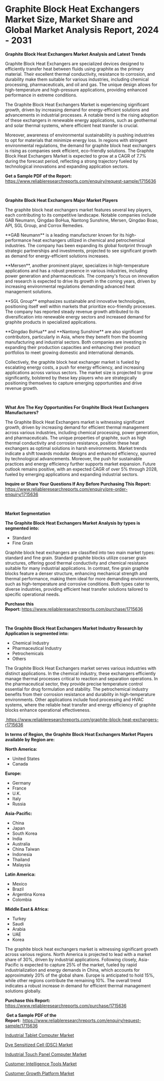 <p><h1>Graphite Block Heat Exchangers Market Size, Market Share and Global Market Analysis Report, 2024 - 2031</h1></p><p><strong>Graphite Block Heat Exchangers Market Analysis and Latest Trends</strong></p>
<p><p>Graphite Block Heat Exchangers are specialized devices designed to efficiently transfer heat between fluids using graphite as the primary material. Their excellent thermal conductivity, resistance to corrosion, and durability make them suitable for various industries, including chemical processing, pharmaceuticals, and oil and gas. The unique design allows for high-temperature and high-pressure applications, providing enhanced performance in extreme conditions.</p><p>The Graphite Block Heat Exchangers Market is experiencing significant growth, driven by increasing demand for energy-efficient solutions and advancements in industrial processes. A notable trend is the rising adoption of these exchangers in renewable energy applications, such as geothermal and solar thermal systems, where efficient heat transfer is crucial.</p><p>Moreover, awareness of environmental sustainability is pushing industries to opt for materials that minimize energy loss. In regions with stringent environmental regulations, the demand for graphite block heat exchangers is rising as companies seek efficient, eco-friendly solutions. The Graphite Block Heat Exchangers Market is expected to grow at a CAGR of 7.7% during the forecast period, reflecting a strong trajectory fueled by technological innovations and expanding application sectors.</p></p>
<p><strong>Get a Sample PDF of the Report:&nbsp;</strong> <a href="https://www.reliableresearchreports.com/enquiry/request-sample/1715636?utm_campaign=121&utm_medium=2&utm_source=Github&utm_content=ia&utm_term=23102024&utm_id=graphite-block-heat-exchangers">https://www.reliableresearchreports.com/enquiry/request-sample/1715636</a></p>
<p>&nbsp;</p>
<p><strong>Graphite Block Heat Exchangers Major Market Players</strong></p>
<p><p>The graphite block heat exchangers market features several key players, each contributing to its competitive landscape. Notable companies include GAB Neumann, Qingdao BoHua, Nantong Sunshine, Mersen, Qingdao Boao, API, SGL Group, and Corrox Remedies.</p><p>**GAB Neumann** is a leading manufacturer known for its high-performance heat exchangers utilized in chemical and petrochemical industries. The company has been expanding its global footprint through strategic partnerships and investments, projected to see significant growth as demand for energy-efficient solutions increases.</p><p>**Mersen**, another prominent player, specializes in high-temperature applications and has a robust presence in various industries, including power generation and pharmaceuticals. The company's focus on innovation and research is expected to drive its growth in the coming years, driven by increasing environmental regulations demanding advanced heat management solutions.</p><p>**SGL Group** emphasizes sustainable and innovative technologies, positioning itself well within markets that prioritize eco-friendly processes. The company has reported steady revenue growth attributed to its diversification into renewable energy sectors and increased demand for graphite products in specialized applications.</p><p>**Qingdao BoHua** and **Nantong Sunshine** are also significant contributors, particularly in Asia, where they benefit from the booming manufacturing and industrial sectors. Both companies are investing in expanding their production capacities and enhancing their product portfolios to meet growing domestic and international demands.</p><p>Collectively, the graphite block heat exchanger market is fueled by escalating energy costs, a push for energy efficiency, and increasing applications across various sectors. The market size is projected to grow significantly, bolstered by these key players who are strategically positioning themselves to capture emerging opportunities and drive revenue growth.</p></p>
<p>&nbsp;</p>
<p><strong>What Are The Key Opportunities For Graphite Block Heat Exchangers Manufacturers?</strong></p>
<p><p>The Graphite Block Heat Exchangers market is witnessing significant growth, driven by increasing demand for efficient thermal management across various industries, including chemical processing, power generation, and pharmaceuticals. The unique properties of graphite, such as high thermal conductivity and corrosion resistance, position these heat exchangers as optimal solutions in harsh environments. Market trends indicate a shift towards modular designs and enhanced efficiency, spurred by technological advancements. Moreover, the push for sustainable practices and energy efficiency further supports market expansion. Future outlook remains positive, with an expected CAGR of over 5% through 2028, fueled by emerging applications and expanding industrial sectors.</p></p>
<p><strong>Inquire or Share Your Questions If Any Before Purchasing This Report:</strong> <a href="https://www.reliableresearchreports.com/enquiry/pre-order-enquiry/1715636?utm_campaign=121&utm_medium=2&utm_source=Github&utm_content=ia&utm_term=23102024&utm_id=graphite-block-heat-exchangers">https://www.reliableresearchreports.com/enquiry/pre-order-enquiry/1715636</a></p>
<p>&nbsp;</p>
<p><strong>Market Segmentation</strong></p>
<p><strong>The Graphite Block Heat Exchangers Market Analysis by types is segmented into:</strong></p>
<p><ul><li>Standard</li><li>Fine Grain</li></ul></p>
<p><p>Graphite block heat exchangers are classified into two main market types: standard and fine grain. Standard graphite blocks utilize coarser grain structures, offering good thermal conductivity and chemical resistance suitable for many industrial applications. In contrast, fine grain graphite blocks feature a denser structure, enhancing mechanical strength and thermal performance, making them ideal for more demanding environments, such as high-temperature and corrosive conditions. Both types cater to diverse industries, providing efficient heat transfer solutions tailored to specific operational needs.</p></p>
<p><strong>Purchase this Report:&nbsp;</strong><a href="https://www.reliableresearchreports.com/purchase/1715636?utm_campaign=121&utm_medium=2&utm_source=Github&utm_content=ia&utm_term=23102024&utm_id=graphite-block-heat-exchangers">https://www.reliableresearchreports.com/purchase/1715636</a></p>
<p>&nbsp;</p>
<p><strong>The Graphite Block Heat Exchangers Market Industry Research by Application is segmented into:</strong></p>
<p><ul><li>Chemical Industry</li><li>Pharmaceutical Industry</li><li>Petrochemicals</li><li>Others</li></ul></p>
<p><p>The Graphite Block Heat Exchangers market serves various industries with distinct applications. In the chemical industry, these exchangers efficiently manage thermal processes critical to reaction and separation operations. In the pharmaceutical sector, they provide precise temperature control essential for drug formulation and stability. The petrochemical industry benefits from their corrosion resistance and durability in high-temperature environments. Other applications include food processing and HVAC systems, where the reliable heat transfer and energy efficiency of graphite blocks enhance operational effectiveness.</p></p>
<p><a href="https://www.reliableresearchreports.com/graphite-block-heat-exchangers-r1715636?utm_campaign=121&utm_medium=2&utm_source=Github&utm_content=ia&utm_term=23102024&utm_id=graphite-block-heat-exchangers">&nbsp;https://www.reliableresearchreports.com/graphite-block-heat-exchangers-r1715636</a></p>
<p><strong>In terms of Region, the Graphite Block Heat Exchangers Market Players available by Region are:</strong></p>
<p>
    <p> <strong> North America: </strong>
        <ul>
            <li>United States</li>
            <li>Canada</li>
        </ul>
        </p> 
    <p> <strong> Europe: </strong>
        <ul>
            <li>Germany</li>
            <li>France</li>
            <li>U.K.</li>
            <li>Italy</li>
            <li>Russia</li>
        </ul>
        </p> 
    <p> <strong> Asia-Pacific: </strong>
        <ul>
            <li>China</li>
            <li>Japan</li>
            <li>South Korea</li>
            <li>India</li>
            <li>Australia</li>
            <li>China Taiwan</li>
            <li>Indonesia</li>
            <li>Thailand</li>
            <li>Malaysia</li>
        </ul>
        </p> 
    <p> <strong> Latin America: </strong>
        <ul>
            <li>Mexico</li>
            <li>Brazil</li>
            <li>Argentina Korea</li>
            <li>Colombia</li>
        </ul>
        </p> 
    <p> <strong> Middle East & Africa: </strong>
        <ul>
            <li>Turkey</li>
            <li>Saudi</li>
            <li>Arabia</li>
            <li>UAE</li>
            <li>Korea</li>
        </ul>
    </p>
    </p>
<p><p>The graphite block heat exchangers market is witnessing significant growth across various regions. North America is projected to lead with a market share of 30%, driven by industrial applications. Following closely, Asia-Pacific is expected to capture 25% of the market, fueled by rapid industrialization and energy demands in China, which accounts for approximately 20% of the global share. Europe is anticipated to hold 15%, while other regions contribute the remaining 10%. The overall trend indicates a robust increase in demand for efficient thermal management solutions globally.</p></p>
<p><strong>Purchase this Report: </strong><a href="https://www.reliableresearchreports.com/purchase/1715636?utm_campaign=121&utm_medium=2&utm_source=Github&utm_content=ia&utm_term=23102024&utm_id=graphite-block-heat-exchangers">https://www.reliableresearchreports.com/purchase/1715636</a></p>
<p>&nbsp;<strong>Get a Sample PDF of the Report:&nbsp;&nbsp;</strong><a href="https://www.reliableresearchreports.com/enquiry/request-sample/1715636?utm_campaign=121&utm_medium=2&utm_source=Github&utm_content=ia&utm_term=23102024&utm_id=graphite-block-heat-exchangers">https://www.reliableresearchreports.com/enquiry/request-sample/1715636</a></p>
<p><strong></strong></p>
<p><p><a href="https://issuu.com/reportprime-2/docs/industrial-tablet-computer-market-s_7fb45b7845865c?utm_campaign=121&utm_medium=2&utm_source=Github&utm_content=ia&utm_term=23102024&utm_id=graphite-block-heat-exchangers">Industrial Tablet Computer Market</a></p><p><a href="https://github.com/lambertr3e8v/Market-Research-Report-List-1/blob/main/dye-sensitized-cell-dsc-market.md?utm_campaign=121&utm_medium=2&utm_source=Github&utm_content=ia&utm_term=23102024&utm_id=graphite-block-heat-exchangers">Dye Sensitized Cell (DSC) Market</a></p><p><a href="https://issuu.com/reportprime-2/docs/industrial-touch-panel-computer-mar_38b5a73cd7d755?utm_campaign=121&utm_medium=2&utm_source=Github&utm_content=ia&utm_term=23102024&utm_id=graphite-block-heat-exchangers">Industrial Touch Panel Computer Market</a></p><p><a href="https://www.linkedin.com/pulse/customer-intelligence-tools-market-size-growth-industry-analysis-eaf2c?utm_campaign=121&utm_medium=2&utm_source=Github&utm_content=ia&utm_term=23102024&utm_id=graphite-block-heat-exchangers">Customer Intelligence Tools Market</a></p><p><a href="https://www.linkedin.com/pulse/global-customer-growth-platform-market-opportunities-forecast-hpwwc?utm_campaign=121&utm_medium=2&utm_source=Github&utm_content=ia&utm_term=23102024&utm_id=graphite-block-heat-exchangers">Customer Growth Platform Market</a></p></p>